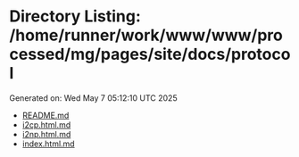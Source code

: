 # Directory Listing: /home/runner/work/www/www/processed/mg/pages/site/docs/protocol
Generated on: Wed May  7 05:12:10 UTC 2025

- [README.md](README.md)
- [i2cp.html.md](i2cp.html.md)
- [i2np.html.md](i2np.html.md)
- [index.html.md](index.html.md)
